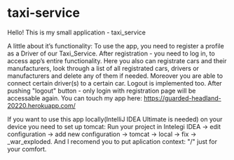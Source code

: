 ﻿# taxi-service
Hello!
This is my small application - taxi_service

A little about it’s functionality:
To use the app, you need to register a profile as a Driver of our Taxi_Service. After registration - you need to log in, to access app’s entire functionality. Here you also can registrate cars and their manufacturers, look through a list of all registrated cars, drivers or manufacturers and delete any of them if needed. Moreover you are able to connect certain driver(s) to a certain car. Logout is implemented too. After pushing "logout" button - only login with registration page will be accessable again. 
You can touch my app here: https://guarded-headland-20220.herokuapp.com/

If you want to use this app locally(IntelliJ IDEA Ultimate is needed) on your device you need to set up tomcat: 
Run your project in Intelegi IDEA -> edit configuration -> add new configuration -> tomcat -> local -> fix -> <your project name>_war_exploded. 
And I recomend you to put aplication context: "/" just for your comfort.

